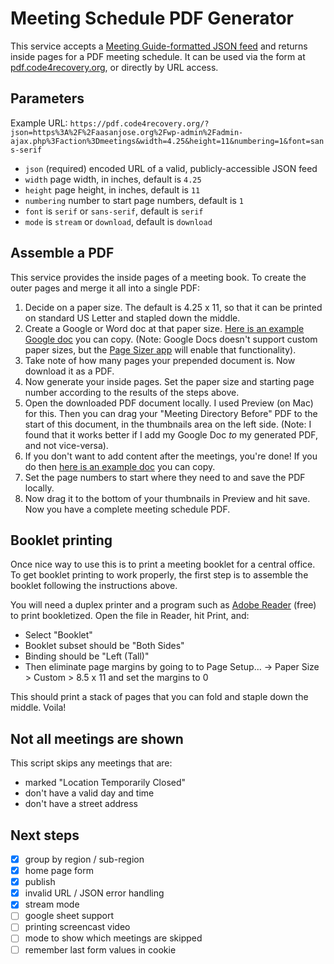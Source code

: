 # Meeting Schedule PDF Generator

This service accepts a [Meeting Guide-formatted JSON feed](https://github.com/code4recovery/spec) and returns inside pages for a PDF meeting schedule. It can be used via the form at [pdf.code4recovery.org](https://pdf.code4recovery.org), or directly by URL access.

## Parameters

Example URL: `https://pdf.code4recovery.org/?json=https%3A%2F%2Faasanjose.org%2Fwp-admin%2Fadmin-ajax.php%3Faction%3Dmeetings&width=4.25&height=11&numbering=1&font=sans-serif`

* `json` (required) encoded URL of a valid, publicly-accessible JSON feed
* `width` page width, in inches, default is `4.25`
* `height` page height, in inches, default is `11`
* `numbering` number to start page numbers, default is `1`
* `font` is `serif` or `sans-serif`, default is `serif`
* `mode` is `stream` or `download`, default is `download`

## Assemble a PDF

This service provides the inside pages of a meeting book. To create the outer pages and merge it all into a single PDF:

1. Decide on a paper size. The default is 4.25 x 11, so that it can be printed on standard US Letter and stapled down the middle.
1. Create a Google or Word doc at that paper size. [Here is an example Google doc](https://docs.google.com/document/d/1bmDg2j8cyalcqnw5GV1JJll7g8Av7uW6O6o4kVADwEc/edit?usp=sharing) you can copy. (Note: Google Docs doesn't support custom paper sizes, but the [Page Sizer app](https://workspace.google.com/marketplace/app/page_sizer/595382898724) will enable that functionality).
1. Take note of how many pages your prepended document is. Now download it as a PDF.
1. Now generate your inside pages. Set the paper size and starting page number according to the results of the steps above.
1. Open the downloaded PDF document locally. I used Preview (on Mac) for this. Then you can drag your "Meeting Directory Before" PDF to the start of this document, in the thumbnails area on the left side. (Note: I found that it works better if I add my Google Doc *to* my generated PDF, and not vice-versa).
1. If you don't want to add content after the meetings, you're done! If you do then [here is an example doc](https://docs.google.com/document/d/1whm-ZL1JbZFinSRnbt4uKvFM6Hhv8e246TYtadsnVZQ/edit?usp=sharing) you can copy.
1. Set the page numbers to start where they need to and save the PDF locally.
1. Now drag it to the bottom of your thumbnails in Preview and hit save. Now you have a complete meeting schedule PDF.

## Booklet printing

Once nice way to use this is to print a meeting booklet for a central office. To get booklet printing to work properly, the first step is to assemble the booklet following the instructions above.

You will need a duplex printer and a program such as [Adobe Reader](https://get.adobe.com/reader/) (free) to print bookletized. Open the file in Reader, hit Print, and:

* Select "Booklet"
* Booklet subset should be "Both Sides"
* Binding should be "Left (Tall)"
* Then eliminate page margins by going to to Page Setup… -> Paper Size > Custom > 8.5 x 11 and set the margins to 0

This should print a stack of pages that you can fold and staple down the middle. Voila!

## Not all meetings are shown

This script skips any meetings that are:

* marked "Location Temporarily Closed"
* don't have a valid day and time
* don't have a street address

## Next steps

* [x] group by region / sub-region
* [x] home page form
* [x] publish
* [x] invalid URL / JSON error handling
* [x] stream mode
* [ ] google sheet support
* [ ] printing screencast video
* [ ] mode to show which meetings are skipped
* [ ] remember last form values in cookie